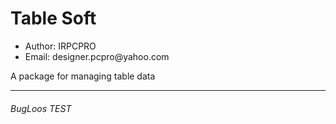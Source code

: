 <h1>Table Soft</h1>
<ul>
    <li>Author: <span>IRPCPRO</span></li>
    <li>Email: <span>designer.pcpro@yahoo.com</span></li>
</ul>
<p>A package for managing table data</p>
<hr>
<h6>BugLoos TEST</h6>

